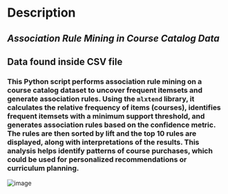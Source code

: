# Description


## *Association Rule Mining in Course Catalog Data*

## Data found inside CSV file
### This Python script performs association rule mining on a course catalog dataset to uncover frequent itemsets and generate association rules. Using the `mlxtend` library, it calculates the relative frequency of items (courses), identifies frequent itemsets with a minimum support threshold, and generates association rules based on the confidence metric. The rules are then sorted by lift and the top 10 rules are displayed, along with interpretations of the results. This analysis helps identify patterns of course purchases, which could be used for personalized recommendations or curriculum planning.

![image](https://github.com/user-attachments/assets/e1bce3b3-9cb1-4044-8bdf-7eef2a25991e)
 

